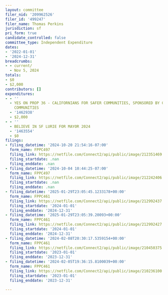 ```yaml
---
layout: committee
filer_nid: '209962526'
filer_id: '499247'
filer_name: Thomas Perkins
jurisdiction: sf
pri_form: true
candidate_controlled: false
committee_type: Independent Expenditure
dates:
- '2022-01-01'
- '2024-12-31'
breadcrumbs:
- - current/
  - Nov 5, 2024
totals:
- $0
- $2,000
contributors: []
expenditures:
- - ''
  - YES ON PROP 36 - CALIFORNIANS FOR SAFER COMMUNITIES, SPONSORED BY GOLDEN STATE
    COMMUNITIES
  - '1462938'
  - $2,000
- - ''
  - BELIEVE IN SF LURIE FOR MAYOR 2024
  - '1463554'
  - $0
filings:
- filing_datetime: '2024-10-20 21:54:16-07:00'
  form_name: FPPC497
  filing_link: https://netfile.com/Connect2/api/public/image/212351469
  filing_startdate: .nan
  filing_enddate: .nan
- filing_datetime: '2024-10-04 10:44:25-07:00'
  form_name: FPPC497
  filing_link: https://netfile.com/Connect2/api/public/image/212242406
  filing_startdate: .nan
  filing_enddate: .nan
- filing_datetime: '2025-01-29T23:05:45.1233178+00:00'
  form_name: FPPC461
  filing_link: https://netfile.com/Connect2/api/public/image/212992437
  filing_startdate: '2024-01-01'
  filing_enddate: '2024-12-31'
- filing_datetime: '2025-01-29T23:05:39.20093+00:00'
  form_name: FPPC461
  filing_link: https://netfile.com/Connect2/api/public/image/212992427
  filing_startdate: '2024-01-01'
  filing_enddate: '2024-12-31'
- filing_datetime: '2024-02-08T20:30:17.5359154+00:00'
  form_name: FPPC461
  filing_link: https://netfile.com/Connect2/api/public/image/210450375
  filing_startdate: '2023-01-01'
  filing_enddate: '2023-12-31'
- filing_datetime: '2024-02-05T19:36:15.8100039+00:00'
  form_name: FPPC461
  filing_link: https://netfile.com/Connect2/api/public/image/210236100
  filing_startdate: '2023-01-01'
  filing_enddate: '2023-12-31'

---
```

